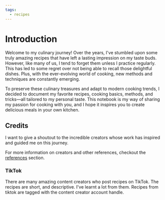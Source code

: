 ```yaml
---
tags:
  - recipes
---
```


# Introduction

Welcome to my culinary journey! Over the years, I've stumbled upon some truly amazing recipes that have left a lasting impression on my taste buds. However, like many of us, I tend to forget them unless I practice regularly. This has led to some regret over not being able to recall those delightful dishes. Plus, with the ever-evolving world of cooking, new methods and techniques are constantly emerging.

To preserve these culinary treasures and adapt to modern cooking trends, I decided to document my favorite recipes, cooking basics, methods, and tricks—all tailored to my personal taste. This notebook is my way of sharing my passion for cooking with you, and I hope it inspires you to create delicious meals in your own kitchen.

## Credits

I want to give a shoutout to the incredible creators whose work has inspired and guided me on this journey.

For more information on creators and other references, checkout the [references](./references/index.md) section.

### TikTok

There are many amazing content creators who post recipes on TikTok. The recipes are short, and descriptive. I've learnt a lot from them. Recipes from tiktok are tagged with the content creator account handle.
